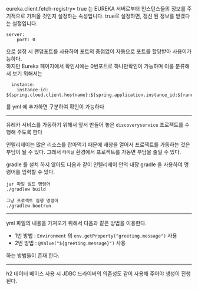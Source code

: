 eureka.client.fetch-registry= true 는 EUREKA 서버로부터 인스턴스들의 정보를 주기적으로 가져올 것인지 설정하는 속성입니다. true로 설정하면, 갱신 된 정보를 받겠다는 설정입니다.

```
server:
    port: 0
```
 
으로 설정 시 랜덤포트를 사용하여 포트의 중첩없이 자동으로 포트를 할당받아 사용이가능하다.  
하지만 Eureka 페이지에서 확인시에는 0번포트로 하나만확인이 가능하며 이를 분류해서 보기 위해서는

```
  instance:
    instance-id: ${spring.cloud.client.hostname}:${spring.application.instance_id:${random.value}}
```
를 yml 에 추가하면 구분하여 확인이 가능하다

---

유레카 서비스를 가동하기 위해서 앞서 만들어 놓은 `discoveryservice` 프로젝트를 수행해 주도록 한다

인텔리제이는 많은 리소스를 잡아먹기 때문에 새창을 열어서 프로젝트를 가동하는 것은 부담이 될 수 있다.
그래서 `터미널` 환경에서 프로젝트를 가동면 부담을 줄일 수 있다.

gradle 를 설치 하지 않아도 다음과 같이 인텔리제이 안의 내장 gradle 을 사용하여 명령어를 입력할 수 있다.
```
jar 파일 빌드 명령어
./gradlew build 

그냥 프로젝트 실행 명령어
./gradlew bootrun
```

---

yml 파일의 내용을 가져오기 위해서 다음과 같은 방법을 이용한다.
- 1번 방법 : `Environment` 의 `env.getProperty("greeting.message")` 사용
- 2번 방법 : `@Value("${greeting.message}")` 사용

하는 방법들이 존재 한다.

---

h2 데이터 베이스 사용 시 JDBC 드라이버의 의존성도 같이 사용해 주어야 생성이 진행된다.